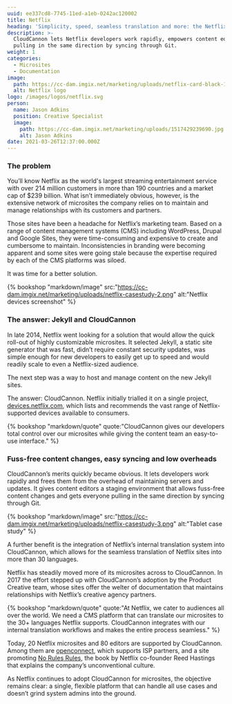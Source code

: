 ```yaml
---
uuid: ee337cd8-7745-11ed-a1eb-0242ac120002
title: Netflix
heading: 'Simplicity, speed, seamless translation and more: the Netflix story'
description: >-
  CloudCannon lets Netflix developers work rapidly, empowers content editors, and gets everyone
  pulling in the same direction by syncing through Git.
weight: 1
categories:
  - Microsites
  - Documentation
image: 
  path: https://cc-dam.imgix.net/marketing/uploads/netflix-card-black-1.png
  alt: Netflix logo
logo: /images/logos/netflix.svg
person:
  name: Jason Adkins
  position: Creative Specialist
  image: 
    path: https://cc-dam.imgix.net/marketing/uploads/1517429239690.jpg
    alt: Jason Adkins
date: 2021-03-26T12:37:00.000Z
---
```

### The problem

You’ll know Netflix as the world's largest streaming entertainment service
with over 214 million customers in more than 190 countries and a market
cap of $239 billion. What isn’t immediately obvious, however, is the
extensive network of microsites the company relies on to maintain and
manage relationships with its customers and partners.

Those sites have been a headache for Netflix’s marketing team. Based on a
range of content management systems (CMS) including WordPress, Drupal and
Google Sites, they were time-consuming and expensive to create and
cumbersome to maintain. Inconsistencies in branding were becoming apparent
and some sites were going stale because the expertise required by each of
the CMS platforms was siloed.

It was time for a better solution.


{% bookshop "markdown/image" src:"https://cc-dam.imgix.net/marketing/uploads/netflix-casestudy-2.png" alt:"Netflix devices screenshot" %}

### The answer: Jekyll and CloudCannon

In late 2014, Netflix went looking for a solution that would allow the
quick roll-out of highly customizable microsites. It selected Jekyll, a
static site generator that was fast, didn’t require constant security
updates, was simple enough for new developers to easily get up to speed
and would readily scale to even a Netflix-sized audience.

The next step was a way to host and manage content on the new Jekyll
sites.

The answer: CloudCannon. Netflix initially trialled it on a single
project, [devices.netflix.com](https://devices.netflix.com/en/), which
lists and recommends the vast range of Netflix-supported devices available
to consumers.

{% bookshop "markdown/quote" quote:"CloudCannon gives our developers total control over our microsites while giving the content team an easy-to-use interface." %}

### Fuss-free content changes, easy syncing and low overheads

CloudCannon’s merits quickly became obvious. It lets developers work rapidly and frees them from the overhead of maintaining servers and updates. It gives content editors a staging environment that allows fuss-free content changes and gets everyone pulling in the same direction by syncing through Git. 

{% bookshop "markdown/image" src:"https://cc-dam.imgix.net/marketing/uploads/netflix-casestudy-3.png" alt:"Tablet case study" %}

A further benefit is the integration of Netflix’s internal translation system into CloudCannon, which allows for the seamless translation of Netflix sites into more than 30 languages.

Netflix has steadily moved more of its microsites across to CloudCannon. In 2017 the effort stepped up with CloudCannon’s adoption by the Product Creative team, whose sites offer the welter of documentation that maintains relationships with Netflix’s creative agency partners.


{% bookshop "markdown/quote" quote:"At Netflix, we cater to audiences all over the world. We need a CMS platform that can translate our microsites to the 30+ languages Netflix supports. CloudCannon integrates with our internal translation workflows and makes the entire process seamless." %}

Today, 20 Netflix microsites and 80 editors are supported by CloudCannon.
Among them are [openconnect](https://openconnect.netflix.com/en_gb/),
which supports ISP partners, and a site promoting [No Rules
Rules](https://www.norulesrules.com/), the book by Netflix co-founder Reed
Hastings that explains the company’s unconventional culture.


As Netflix continues to adopt CloudCannon for microsites, the objective
remains clear: a single, flexible platform that can handle all use cases
and doesn’t grind system admins into the ground.
